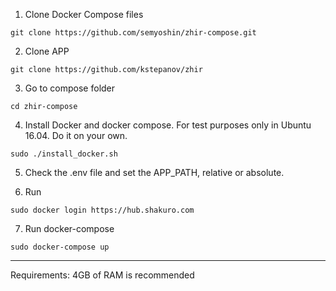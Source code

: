 1. Clone Docker Compose files
```
git clone https://github.com/semyoshin/zhir-compose.git
```

2. Clone APP
```
git clone https://github.com/kstepanov/zhir
```

3. Go to compose folder
```
cd zhir-compose
```
 
4. Install Docker and docker compose. For test purposes only in Ubuntu 16.04. Do it on your own.
```
sudo ./install_docker.sh
```

5. Check the .env file and set the APP_PATH, relative or absolute.

6. Run 
```
sudo docker login https://hub.shakuro.com
```

7. Run docker-compose
```
sudo docker-compose up
```
-----
Requirements: 4GB of RAM is recommended
